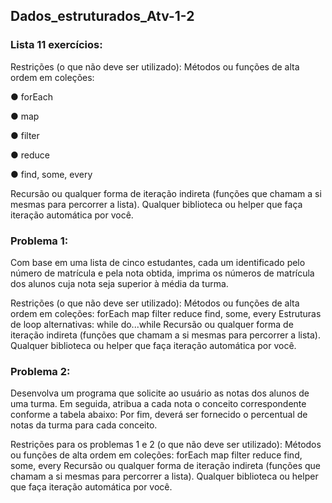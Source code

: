 ## Dados_estruturados_Atv-1-2

### Lista 11 exercícios:

Restrições (o que não deve ser utilizado):
Métodos ou funções de alta ordem em coleções:

● forEach

● map

● filter

● reduce

● find, some, every

Recursão ou qualquer forma de iteração indireta
(funções que chamam a si mesmas para percorrer a lista).
Qualquer biblioteca ou helper que faça iteração automática por você.

### Problema 1:

Com base em uma lista de cinco estudantes, cada um identificado pelo número de matrícula e pela nota obtida, imprima os números de matrícula dos alunos cuja nota seja superior à média da turma.

Restrições (o que não deve ser utilizado):
Métodos ou funções de alta ordem em coleções:
forEach
map
filter
reduce
find, some, every
Estruturas de loop alternativas:
while
do...while
Recursão ou qualquer forma de iteração indireta (funções que chamam a si mesmas para percorrer a lista).
Qualquer biblioteca ou helper que faça iteração automática por você.


### Problema 2:
Desenvolva um programa que solicite ao usuário as notas dos alunos de uma turma. Em seguida, atribua a cada nota o conceito correspondente conforme a tabela abaixo:
Por fim, deverá ser fornecido o percentual de notas da turma para cada conceito.

Restrições para os problemas 1 e 2 (o que não deve ser utilizado):
Métodos ou funções de alta ordem em coleções:
forEach
map
filter
reduce
find, some, every
Recursão ou qualquer forma de iteração indireta (funções que chamam a si mesmas para percorrer a lista).
Qualquer biblioteca ou helper que faça iteração automática por você.
